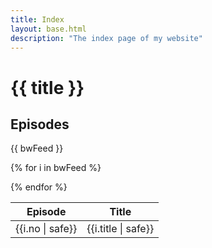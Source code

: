 ```yaml
---
title: Index
layout: base.html
description: "The index page of my website"
---
```

# {{ title }}

## Episodes
{{ bwFeed }}

<table>
<thead>
<tr>
<th>Episode</th>
<th>Title</th>
</tr>
</thead>

{% for i in bwFeed %}
<tbody>
<tr>
<td>{{i.no | safe}}</td>
<td>{{i.title | safe}}</td>
</tr>
</tbody>
{% endfor %}
</table>